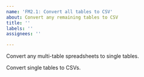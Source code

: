 ```yaml
---
name: 'FM2.1: Convert all tables to CSV'
about: Convert any remaining tables to CSV
title: ''
labels: ''
assignees: ''

---
```


Convert any multi-table spreadsheets to single tables.

Convert single tables to CSVs.
